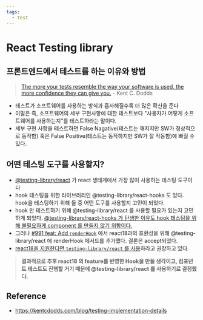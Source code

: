 ```yaml
---
tags:
  - test
---
```


# React Testing library

## 프론트엔드에서 테스트를 하는 이유와 방법

> [The more your tests resemble the way your software is used, the more confidence they can give you.](https://twitter.com/kentcdodds/status/977018512689455106) - Kent C. Dodds

- 테스트가 소프트웨어를 사용하는 방식과 흡사해질수록 더 많은 확신을 준다
- 이말은 즉, 소프트웨어의 세부 구현사항에 대한 테스트보다 "사용자가 어떻게 소프트웨어를 사용하는지"를 테스트하라는 말이다.
- 세부 구현 사항을 테스트하면 False Nagative(테스트는 깨지지만 SW가 정상적으로 동작함) 혹은 False Positive(테스트는 동작하지만 SW가 잘 작동함)에 빠질 수 있다.

## 어떤 테스팅 도구를 사용할지?
- [@testing-library/react](https://testing-library.com/) 가 react 생태계에서 가장 많이 사용하는 테스팅 도구이다
- hook 테스팅을 위한 라이브러리인 @testing-library/react-hooks 도 있다. hook을 테스팅하기 위해 둘 중 어떤 도구를 사용할지 고민이 되었다.
- hook 만 테스트하기 위해 @testing-library/react 를 사용할 필요가 있는지 고민하게 되었다. [@testing-library/react-hooks 가 탄생한 이유도 hook 테스팅을 위해 불필요하게 component 를 만들지 않기 위함이다.](https://arc.net/l/quote/fwfjwbby)
- 그러나 [#991 feat: Add `renderHook`](https://github.com/testing-library/react-testing-library/pull/991) 에서 react18과의 호환성을 위해 @testing-library/react 에 renderHook 메서드를 추가했다. 결론은 accept되었다.
- [react18을 지원한다면 `testing-library/react` 를 사용](https://github.com/testing-library/react-hooks-testing-library?tab=readme-ov-file#a-note-about-react-18-support)하라고 권장하고 있다.

> **결과적으로 추후 react18 의 feature를 반영한 Hook을 만들 생각이고, 컴포넌트 테스트도 진행할 거기 때문에 @testing-library/react 를 사용하기로 결정했다.**

## Reference
- https://kentcdodds.com/blog/testing-implementation-details
